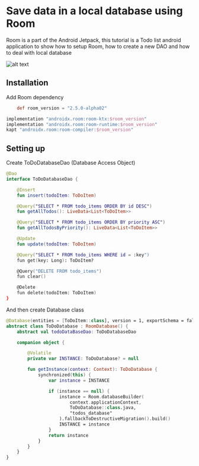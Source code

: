 # Save data in a local database using Room

Room is a part of the Android Jetpack, this tutorial is a Todo list android application to show how
to setup Room, how to create a new DAO and how to deal with local database

![alt text](https://miro.medium.com/max/600/1*jT94pc71uD_A2TPN_E2ulg.png)

## Installation

Add Room dependency

```groovy
    def room_version = "2.5.0-alpha02"

implementation "androidx.room:room-ktx:$room_version"
implementation "androidx.room:room-runtime:$room_version"
kapt "androidx.room:room-compiler:$room_version"
```

## Setting up

Create ToDoDatabaseDao (Database Access Object)

```kotlin
@Dao
interface ToDoDatabaseDao {

    @Insert
    fun insert(todoItem: ToDoItem)

    @Query("SELECT * FROM todo_items ORDER BY id DESC")
    fun getAllTodos(): LiveData<List<ToDoItem>>

    @Query("SELECT * FROM todo_items ORDER BY priority ASC")
    fun getAllTodosByPriority(): LiveData<List<ToDoItem>>

    @Update
    fun update(todoItem: ToDoItem)

    @Query("SELECT * FROM todo_items WHERE id = :key")
    fun get(key: Long): ToDoItem?

    @Query("DELETE FROM todo_items")
    fun clear()

    @Delete
    fun delete(todoItem: ToDoItem)
}
```

And then create Database class

```kotlin
@Database(entities = [ToDoItem::class], version = 1, exportSchema = false)
abstract class ToDoDatabase : RoomDatabase() {
    abstract val todoDataBaseDao: ToDoDatabaseDao

    companion object {

        @Volatile
        private var INSTANCE: ToDoDatabase? = null

        fun getInstance(context: Context): ToDoDatabase {
            synchronized(this) {
                var instance = INSTANCE

                if (instance == null) {
                    instance = Room.databaseBuilder(
                        context.applicationContext,
                        ToDoDatabase::class.java,
                        "todos_database"
                    ).fallbackToDestructiveMigration().build()
                    INSTANCE = instance
                }
                return instance
            }
        }
    }
}
```